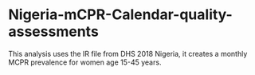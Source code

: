 # Nigeria-mCPR-Calendar-quality-assessments
This analysis uses the IR file from DHS 2018 Nigeria, it creates a monthly MCPR prevalence for women age 15-45 years.
